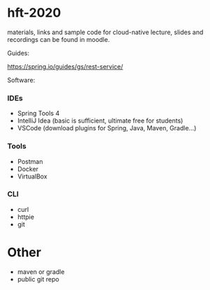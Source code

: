 # hft-2020
materials, links and sample code for cloud-native lecture, slides and recordings can be found in moodle.

Guides:

https://spring.io/guides/gs/rest-service/

Software:

### IDEs

- Spring Tools 4
- IntelliJ Idea (basic is sufficient, ultimate free for students)
- VSCode (download plugins for Spring, Java, Maven, Gradle...)

### Tools

- Postman
- Docker
- VirtualBox

### CLI

- curl
- httpie
- git

# Other

- maven or gradle
- public git repo

